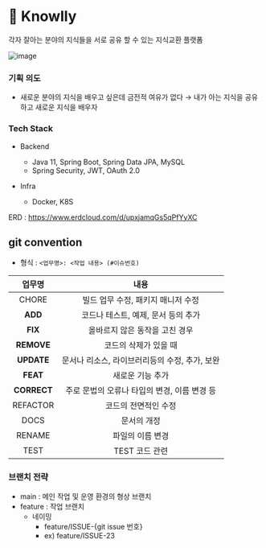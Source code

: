 # 🎾 Knowlly
각자 잘아는 분야의 지식들을 
서로 공유 할 수 있는 지식교환 플랫폼

![image](https://user-images.githubusercontent.com/55652627/234002289-c3ed62db-62ba-4e4f-ab13-cbd19aae32b5.png)

### 기획 의도

- 새로운 분야의 지식을 배우고 싶은데 금전적 여유가 없다
→ 내가 아는 지식을 공유하고 새로운 지식을 배우자


### **Tech Stack**

- Backend
    - Java 11, Spring Boot, Spring Data JPA, MySQL
    - Spring Security, JWT, OAuth 2.0
    
- Infra
    - Docker, K8S

ERD : https://www.erdcloud.com/d/upxjamqGs5qPfYyXC

## git convention
- 형식 : `<업무명>: <작업 내용> (#이슈번호)`

|업무명|내용|
| :-----------------------------------: | :---------------------------------------: |
| CHORE | 빌드 업무 수정, 패키지 매니저 수정 |
| **ADD** |   코드나 테스트, 예제, 문서 등의 추가   |
| **FIX** | 올바르지 않은 동작을 고친 경우 |
| **REMOVE** |   코드의 삭제가 있을 때   |
| **UPDATE** |   문서나 리소스, 라이브러리등의 수정, 추가, 보완   |
| **FEAT** |  새로운 기능 추가   |
| **CORRECT** | 주로 문법의 오류나 타입의 변경, 이름 변경 등   |
| REFACTOR |   코드의 전면적인 수정   |
| DOCS |  문서의 개정   |
| RENAME | 파일의 이름 변경 |
| TEST | TEST 코드 관련   |

### 브랜치 전략

- main : 메인 작업 및 운영 환경의 형상 브랜치
- feature : 작업 브랜치
  - 네이밍
    - feature/ISSUE-{git issue 번호}
    - ex) feature/ISSUE-23
